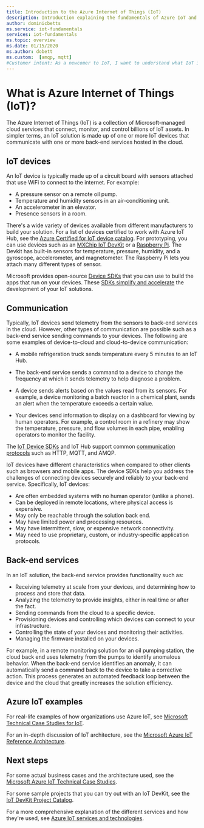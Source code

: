 ```yaml
---
title: Introduction to the Azure Internet of Things (IoT)
description: Introduction explaining the fundamentals of Azure IoT and the IoT services, including examples that help illustrate the use of IoT.
author: dominicbetts
ms.service: iot-fundamentals
services: iot-fundamentals
ms.topic: overview
ms.date: 01/15/2020
ms.author: dobett
ms.custom:  [amqp, mqtt]
#Customer intent: As a newcomer to IoT, I want to understand what IoT is, what services are available, and examples of business cases so I can figure out where to start.
---
```


# What is Azure Internet of Things (IoT)?

The Azure Internet of Things (IoT) is a collection of Microsoft-managed cloud services that connect, monitor, and control billions of IoT assets. In simpler terms, an IoT solution is made up of one or more IoT devices that communicate with one or more back-end services hosted in the cloud. 

## IoT devices

An IoT device is typically made up of a circuit board with sensors attached that use WiFi to connect to the internet. For example:

* A pressure sensor on a remote oil pump.
* Temperature and humidity sensors in an air-conditioning unit.
* An accelerometer in an elevator.
* Presence sensors in a room.

There's a wide variety of devices available from different manufacturers to build your solution. For a list of devices certified to work with Azure IoT Hub, see the [Azure Certified for IoT device catalog](https://catalog.azureiotsolutions.com/alldevices). For prototyping, you can use devices such as an [MXChip IoT DevKit](https://microsoft.github.io/azure-iot-developer-kit/) or a [Raspberry Pi](https://www.raspberrypi.org/). The Devkit has built-in sensors for temperature, pressure, humidity, and a gyroscope, accelerometer, and magnetometer. The Raspberry Pi lets you attach many different types of sensor. 

Microsoft provides open-source [Device SDKs](../iot-hub/iot-hub-devguide-sdks.md) that you can use to build the apps that run on your devices. These [SDKs simplify and accelerate](https://azure.microsoft.com/blog/benefits-of-using-the-azure-iot-sdks-in-your-azure-iot-solution/) the development of your IoT solutions.

## Communication

Typically, IoT devices send telemetry from the sensors to back-end services in the cloud. However, other types of communication are possible such as a back-end service sending commands to your devices. The following are some examples of device-to-cloud and cloud-to-device communication:

* A mobile refrigeration truck sends temperature every 5 minutes to an IoT Hub. 

* The back-end service sends a command to a device to change the frequency at which it sends telemetry to help diagnose a problem. 

* A device sends alerts based on the values read from its sensors. For example, a device monitoring a batch reactor in a chemical plant, sends an alert when the temperature exceeds a certain value.

* Your devices send information to display on a dashboard for viewing by human operators. For example, a control room in a refinery may show the temperature, pressure, and flow volumes in each pipe, enabling operators to monitor the facility. 

The [IoT Device SDKs](../iot-hub/iot-hub-devguide-sdks.md) and IoT Hub support common [communication protocols](../iot-hub/iot-hub-devguide-protocols.md) such as HTTP, MQTT, and AMQP.

IoT devices have different characteristics when compared to other clients such as browsers and mobile apps. The device SDKs help you address the challenges of connecting devices securely and reliably to your back-end service.  Specifically, IoT devices:

* Are often embedded systems with no human operator (unlike a phone).
* Can be deployed in remote locations, where physical access is expensive.
* May only be reachable through the solution back end.
* May have limited power and processing resources.
* May have intermittent, slow, or expensive network connectivity.
* May need to use proprietary, custom, or industry-specific application protocols.

## Back-end services 

In an IoT solution, the back-end service provides functionality such as:

* Receiving telemetry at scale from your devices, and determining how to process and store that data.
* Analyzing the telemetry to provide insights, either in real time or after the fact.
* Sending commands from the cloud to a specific device. 
* Provisioning devices and controlling which devices can connect to your infrastructure.
* Controlling the state of your devices and monitoring their activities.
* Managing the firmware installed on your devices.

For example, in a remote monitoring solution for an oil pumping station, the cloud back end uses telemetry from the pumps to identify anomalous behavior. When the back-end service identifies an anomaly, it can automatically send a command back to the device to take a corrective action. This process generates an automated feedback loop between the device and the cloud that greatly increases the solution efficiency.

## Azure IoT examples

For real-life examples of how organizations use Azure IoT, see [Microsoft Technical Case Studies for IoT](https://microsoft.github.io/techcasestudies/#technology=IoT&sortBy=featured). 

For an in-depth discussion of IoT architecture, see the [Microsoft Azure IoT Reference Architecture](/azure/architecture/reference-architectures/iot).

## Next steps

For some actual business cases and the architecture used, see the [Microsoft Azure IoT Technical Case Studies](https://microsoft.github.io/techcasestudies/#technology=IoT&sortBy=featured).

For some sample projects that you can try out with an IoT DevKit, see the [IoT DevKit Project Catalog](https://microsoft.github.io/azure-iot-developer-kit/docs/projects/). 

For a more comprehensive explanation of the different services and how they're used, see [Azure IoT services and technologies](iot-services-and-technologies.md).
